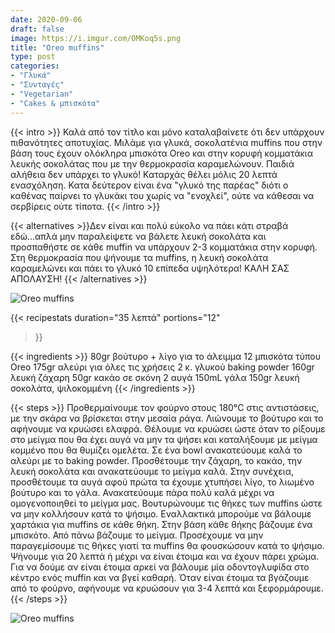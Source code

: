 ```yaml
---
date: 2020-09-06
draft: false
image: https://i.imgur.com/OMKoq5s.png
title: "Oreo muffins"
type: post
categories:
- "Γλυκά"
- "Συνταγές"
- "Vegetarian"
- "Cakes & μπισκότα"
---
```


{{< intro >}}
Καλά από τον τίτλο και μόνο καταλαβαίνετε ότι δεν υπάρχουν πιθανότητες αποτυχίας. Μιλάμε για γλυκά, σοκολατένια muffins που στην βάση τους έχουν ολόκληρα μπισκότα Oreo και στην κορυφή κομματάκια λευκής σοκολάτας που με την θερμοκρασία καραμελώνουν. Παιδιά αλήθεια δεν υπάρχει το γλυκό! Καταρχάς θέλει μόλις 20 λεπτά ενασχόληση. Κατα δεύτερον είναι ένα "γλυκό της παρέας" διότι ο καθένας παίρνει το γλυκάκι του χωρίς να "ενοχλεί", ούτε να κάθεσαι να σερβίρεις ούτε τίποτα.
{{< /intro >}}

{{< alternatives >}}Δεν είναι και πολύ εύκολο να πάει κάτι στραβά εδώ...απλά μην παραλείψετε να βάλετε λευκή σοκολάτα και προσπαθήστε σε κάθε muffin να υπάρχουν 2-3 κομματάκια στην κορυφή. Στη θερμοκρασία που ψήνουμε τα muffins, η λευκή σοκολάτα καραμελώνει και πάει το γλυκό 10 επίπεδα υψηλότερα! ΚΑΛΗ ΣΑΣ ΑΠΟΛΑΥΣΗ!
{{< /alternatives >}}

![Oreo muffins](https://i.imgur.com/6iwKbKM.png "Oreo muffins")

{{< recipestats 
    duration="35 λεπτά"
    portions="12"
>}}

{{< ingredients >}} 
80gr βούτυρο + λίγο για το άλειμμα 
12 μπισκότα τύπου Oreo 
175gr αλεύρι για όλες τις χρήσεις 
2 κ. γλυκού baking powder 
160gr λευκή ζάχαρη 
50gr κακάο σε σκόνη 
2 αυγά 
150mL γάλα 
150gr λευκή σοκολάτα, ψιλοκομμένη
{{< /ingredients >}}

{{< steps >}}
Προθερμαίνουμε τον φούρνο στους 180°C στις αντιστάσεις, με την σκάρα να βρίσκεται στην μεσαία ράγα.
Λιώνουμε το βούτυρο και το αφήνουμε να κρυώσει ελαφρά. Θέλουμε να κρυώσει ώστε όταν το ρίξουμε στο μείγμα που θα έχει αυγά να μην τα ψήσει και καταλήξουμε με μείγμα κομμένο που θα θυμίζει ομελέτα.
Σε ένα bowl ανακατεύουμε καλά το αλεύρι με το baking powder.
Προσθέτουμε την ζάχαρη, το κακάο, την λευκή σοκολάτα και ανακατεύουμε το μείγμα καλά.
Στην συνέχεια, προσθέτουμε τα αυγά αφού πρώτα τα έχουμε χτυπήσει λίγο, το λιωμένο βούτυρο και το γάλα.
Ανακατεύουμε πάρα πολύ καλά μέχρι να ομογενοποιηθεί το μείγμα μας.
Βουτυρώνουμε τις θήκες των muffins ώστε να μην κολλήσουν κατά το ψήσιμο. Εναλλακτικά μπορούμε να βάλουμε χαρτάκια για muffins σε κάθε θήκη.
Στην βάση κάθε θήκης βάζουμε ένα μπισκότο.
Από πάνω βάζουμε το μείγμα. Προσέχουμε να μην παραγεμίσουμε τις θήκες γιατί τα muffins θα φουσκώσουν κατά το ψήσιμο.
Ψήνουμε για 20 λεπτά ή μέχρι να είναι έτοιμα και να έχουν πάρει χρώμα. Για να δούμε αν είναι έτοιμα αρκεί να βάλουμε μία οδοντογλυφίδα στο κέντρο ενός muffin και να βγεί καθαρή.
Όταν είναι έτοιμα τα βγάζουμε από το φούρνο, αφήνουμε να κρυώσουν για 3-4 λεπτά και ξεφορμάρουμε.
{{< /steps >}}

![Oreo muffins](https://i.imgur.com/DituolI.jpg "Oreo muffins")